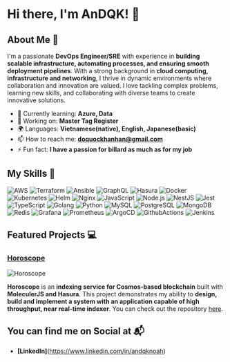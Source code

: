 # Hi there, I'm AnDQK! 👋

<!--
![Banner Image](your_banner_image_url_here)
-->

## About Me 🚀

I'm a passionate **DevOps Engineer/SRE** with experience in **building scalable infrastructure, automating processes, and ensuring smooth deployment pipelines**. With a strong background in **cloud computing, infrastructure and networking**, I thrive in dynamic environments where collaboration and innovation are valued. I love tackling complex problems, learning new skills, and collaborating with diverse teams to create innovative solutions.

- 🌱 Currently learning: **Azure, Data**
- 🔭 Working on: **Master Tag Register**
- 🌍 Languages: **Vietnamese(native), English, Japanese(basic)**
- 📫 How to reach me: **doquockhanhan@gmail.com**
- ⚡ Fun fact: **I have a passion for billard as much as for my job**

## My Skills 🧠

![AWS](https://img.shields.io/badge/Amazon_AWS-FF9900?style=flat-square&logo=amazonaws&logoColor=white)
![Terraform](https://img.shields.io/badge/Terraform-7B42BC?style=flat-square&logo=terraform&logoColor=white)
![Ansible](https://img.shields.io/badge/Ansible-000000?style=flat-square&logo=ansible&logoColor=white)
![GraphQL](https://img.shields.io/badge/GraphQl-E10098?style=flat-square&logo=graphql&logoColor=white)
![Hasura](https://img.shields.io/badge/Hasura-1EB4D4?style=flat-square&logo=hasura&logoColor=white)
![Docker](https://img.shields.io/badge/Docker-2CA5E0?style=flat-square&logo=docker&logoColor=white)
![Kubernetes](https://img.shields.io/badge/kubernetes-326ce5.svg?&style=flat-square&logo=kubernetes&logoColor=white)
![Helm](https://img.shields.io/badge/Helm-0F1689?style=flat-square&logo=Helm&labelColor=0F1689)
![Nginx](https://img.shields.io/badge/Nginx-009639?style=flat-square&logo=nginx&logoColor=white)
![JavaScript](https://img.shields.io/badge/-JavaScript-F7DF1E?style=flat-square&logo=javascript&logoColor=black)
![Node.js](https://img.shields.io/badge/-Node.js-339933?style=flat-square&logo=node.js&logoColor=white)
![NestJS](https://img.shields.io/badge/nestjs-E0234E?style=flat-square&logo=nestjs&logoColor=white)
![Jest](https://img.shields.io/badge/Jest-C21325?style=flat-square&logo=jest&logoColor=white)
![TypeScript](https://img.shields.io/badge/TypeScript-007ACC?style=flat-square&logo=typescript&logoColor=white)
![Golang](https://img.shields.io/badge/Go-00ADD8?style=flat-square&logo=go&logoColor=white)
![Python](https://img.shields.io/badge/Python-FFD43B?style=flat-square&logo=python&logoColor=blue)
![MySQL](https://img.shields.io/badge/MySQL-005C84?style=flat-square&logo=mysql&logoColor=white)
![PostgreSQL](https://img.shields.io/badge/PostgreSQL-316192?style=flat-square&logo=postgresql&logoColor=white)
![MongoDB](https://img.shields.io/badge/MongoDB-4EA94B?style=flat-square&logo=mongodb&logoColor=white)
![Redis](https://img.shields.io/badge/redis-%23DD0031.svg?&style=flat-square&logo=redis&logoColor=white)
![Grafana](https://img.shields.io/badge/Grafana-F2F4F9?style=flat-square&logo=grafana&logoColor=orange&labelColor=F2F4F9)
![Prometheus](https://img.shields.io/badge/Prometheus-000000?style=flat-square&logo=prometheus&labelColor=000000)
![ArgoCD](https://img.shields.io/badge/Argo%20CD-1e0b3e?style=flat-square&logo=argo&logoColor=#d16044)
![GithubActions](https://img.shields.io/badge/Github%20Actions-282a2e?style=flat-square&logo=githubactions&logoColor=367cfe)
![Jenkins](https://img.shields.io/badge/Jenkins-D24939?style=flat-square&logo=Jenkins&logoColor=white)

## Featured Projects 💻

### [Horoscope](https://docs.aura.network/product/horoscope/#horoscope-v2)

![Horoscope](horoscope.png)

**Horoscope** is an **indexing service for Cosmos-based blockchain** built with **MoleculerJS and Hasura**. This project demonstrates my ability to **design, build and implement a system with an application capable of high throughput, near real-time indexer**. You can check out the repository [here](https://github.com/aura-nw/horoscope-v2).

## You can find me on Social at 📬

- **[LinkedIn]**(https://www.linkedin.com/in/andqknoah)
